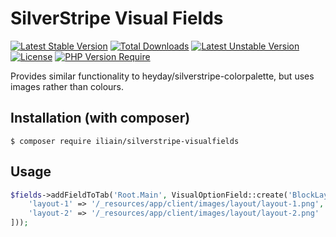 # SilverStripe Visual Fields
[![Latest Stable Version](https://poser.pugx.org/iliain/silverstripe-visualfields/v)](https://packagist.org/packages/iliain/silverstripe-visualfields) 
[![Total Downloads](https://poser.pugx.org/iliain/silverstripe-visualfields/downloads)](https://packagist.org/packages/iliain/silverstripe-visualfields) 
[![Latest Unstable Version](https://poser.pugx.org/iliain/silverstripe-visualfields/v/unstable)](https://packagist.org/packages/iliain/silverstripe-visualfields) 
[![License](https://poser.pugx.org/iliain/silverstripe-visualfields/license)](https://packagist.org/packages/iliain/silverstripe-visualfields) 
[![PHP Version Require](https://poser.pugx.org/iliain/silverstripe-visualfields/require/php)](https://packagist.org/packages/iliain/silverstripe-visualfields)

Provides similar functionality to heyday/silverstripe-colorpalette, but uses images rather than colours.

## Installation (with composer)

	$ composer require iliain/silverstripe-visualfields

## Usage

```php
$fields->addFieldToTab('Root.Main', VisualOptionField::create('BlockLayout', 'Layout', [
    'layout-1' => '/_resources/app/client/images/layout/layout-1.png',
    'layout-2' => '/_resources/app/client/images/layout/layout-2.png'
]));
```
